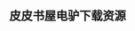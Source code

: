 ## 皮皮书屋电驴下载资源 

[ITIL V3 Foundation Complete Certification Kit – 2009 Edition.pdf]: (ed2k://|file|ITIL%20V3%20Foundation%20Complete%20Certification%20Kit%20%E2%80%93%202009%20Edition.pdf|3986685|8d81472f047eb82d43d6c4be884ec6e7|h=3lolmq4ykonr6jzeiq2udg6cwvi46ecz|/)

[MySQL 5权威指南(第三版).pdf]: (ed2k://|file|MySQL%205%E6%9D%83%E5%A8%81%E6%8C%87%E5%8D%97%28%E7%AC%AC%E4%B8%89%E7%89%88%29.pdf|11093838|92fbf9993c746c58bde2376f1d3f45a1|h=6sqj6swxvlxtpzj4nxu2b3fhrfxmg5sr|/)

[The Facebook Effect.pdf]: (ed2k://|file|The%20Facebook%20Effect.pdf|10671955|0d1bd8b7f7739311bb31c579c1190376|h=ygjzewrvdseadnhm434rkjxd3j6oxcsk|/)

[ACE Programmer’s Guide.chm]: (ed2k://|file|ACE%20Programmer%E2%80%99s%20Guide.chm|891170|53d4a0a8d4a0165ddd65c5ce14a5fccb|h=zmftqgxdgcynobzq6oqjms342kgz45ga|/)

[Computer Organization and Design, 5th Edition.pdf]: (ed2k://|file|Computer%20Organization%20and%20Design%2C%205th%20Edition.pdf|30635804|bbc3c8f93efa7fd563422b1db6d95351|h=hkndvkv3hujl5x4l23wlkofsxzjxlygm|/)

[《Electromagnetic Sounding of the Earth’s Interior》.pdf]: (ed2k://|file|%E3%80%8AElectromagnetic%20Sounding%20of%20the%20Earth%E2%80%99s%20Interior%E3%80%8B.pdf|13087542|0084cbe47e617cfc9df49000a342a382|h=a73x3bglp7q4dwudxgu6mn2os4qtobun|/)

[ITIL3 Continual Service Improvement.pdf]: (ed2k://|file|ITIL3%20Continual%20Service%20Improvement.pdf|4858368|49aec9976f7a64218933196006218f8e|h=mljdlbdock6wfbrjzp7fxzxxeean2b26|/)

[Packet Guide to Core Network Protocols.pdf]: (ed2k://|file|Packet%20Guide%20to%20Core%20Network%20Protocols.pdf|5569679|cb3de0fdb69fb4253c7738c8546c703f|h=yplbd356oaxp3s7r77gaz4jujdta24q4|/)

[Aspect-Oriented Software Development.chm]: (ed2k://|file|Aspect-Oriented%20Software%20Development.chm|19122665|15ede17ea4b4198fd32b30917250390c|h=mge5j3uzugqmoj2gr6oclmljoccxg5li|/)

[IBM InfoSphere Information Server V8R5 简介.pdf]: (ed2k://|file|IBM%20InfoSphere%20Information%20Server%20V8R5%20%E7%AE%80%E4%BB%8B.pdf|4802059|ea2af16a43621dff5853d6c7c7bae9e8|h=v5sgslyo524pnvzdfr2ufzuvifampvvz|/)

[Guidebook to R Graphics Using Microsoft Windows.pdf]: (ed2k://|file|Guidebook%20to%20R%20Graphics%20Using%20Microsoft%20Windows.pdf|5475137|1dd128b950c800d243e59377cd8c4607|h=hyue7koruca2a3ltzai5eqftg2kzacf7|/)

[Dependency Injection.pdf]: (ed2k://|file|Dependency%20Injection.pdf|3481237|cbb7c7e69fec88465d5d84da03db1dd1|h=bl7xdriwcpll3lcdqkon4squnov2oi5b|/)

[Web Sites Do-It-Yourself For Dummies, 2nd Edition.pdf]: (ed2k://|file|Web%20Sites%20Do-It-Yourself%20For%20Dummies%2C%202nd%20Edition.pdf|20277346|cabbfc2fd11150d1da8c0893aa69cfbc|h=yi4qql2on62dmk4rsgz23cptg3npkcfa|/)

[C# 3.0_ A Beginner’s Guide.pdf]: (ed2k://|file|C%23%203.0_%20A%20Beginner%E2%80%99s%20Guide.pdf|6586138|4586d0bced7357b94f8331e489848401|h=ahk27x3v6wauiytwqbrqound7kl2uwyp|/)

[LPIC-1_ Linux Professional Institute Certification Study Guide 2nd Edition.pdf]: (ed2k://|file|LPIC-1_%20Linux%20Professional%20Institute%20Certification%20Study%20Guide%202nd%20Edition.pdf|8505685|f66a76d4aa81ff2423a5cdfbecf082e9|h=gyt6r3phuqz3inunrsqcc3k73u5ohh7s|/)

[TCP_IP First-Step.chm]: (ed2k://|file|TCP_IP%20First-Step.chm|7670621|57c4e0feabaca4e4564c9817c2d28065|h=l7c5r3zspc6ze6pqe2vapzp4cmq7jlr2|/)

[The PHP Anthology_ 101 Essential Tips, Tricks & Hacks, 2nd Edition.pdf]: (ed2k://|file|The%20PHP%20Anthology_%20101%20Essential%20Tips%2C%20Tricks%20%26%20Hacks%2C%202nd%20Edition.pdf|5222895|690a32ee5836d6520e18b338fc86e14a|h=fc5r44o3egfka6ebqo7ln2ca2xem4hih|/)

[ACE自适配通信环境中文技术文档.chm]: (ed2k://|file|ACE%E8%87%AA%E9%80%82%E9%85%8D%E9%80%9A%E4%BF%A1%E7%8E%AF%E5%A2%83%E4%B8%AD%E6%96%87%E6%8A%80%E6%9C%AF%E6%96%87%E6%A1%A3.chm|5008429|baccd2835ad0d17b2d373ab1853a7c37|h=r63liqcm4c53bq5n4a56bareo3g3ddao|/)

[How to Think Like a Computer Scientist_ Learning with Python.pdf]: (ed2k://|file|How%20to%20Think%20Like%20a%20Computer%20Scientist_%20Learning%20with%20Python.pdf|1021972|f06abfce4c08b225c6069dc2626da728|h=mx3whahv4d2iaehocmjrr5eainyxarkg|/)

[别具光芒DIV+网页布局CSS与美化.pdf]: (ed2k://|file|%E5%88%AB%E5%85%B7%E5%85%89%E8%8A%92DIV%2B%E7%BD%91%E9%A1%B5%E5%B8%83%E5%B1%80CSS%E4%B8%8E%E7%BE%8E%E5%8C%96.pdf|43429414|09dc915beb61346faf20b45236804a45|h=4gu4zwlqbwndyhelsabq3zomgzjogjo2|/)

[eXtreme .NET.chm]: (ed2k://|file|eXtreme%20.NET.chm|3112728|ed5ceb05c497dc7ad2a3069bfa9ddc90|h=c6w2td6yrupahqzzpuwjajuqtjprk4jg|/)

[Game Testing All in One.chm]: (ed2k://|file|Game%20Testing%20All%20in%20One.chm|11205402|9d5edcdb6b42c3a39c4346a853152bfd|h=d7k7lmezmbcey6cgv5aul6j2zq2nf2el|/)

[Psych Yourself Rich.pdf]: (ed2k://|file|Psych%20Yourself%20Rich.pdf|2614502|66c8b8798137d36605cdb8221e406ac7|h=5r5yi22dmkau236plnk7w3wbdj2pkvw3|/)

[遗传算法–理论、应用与软件实现.pdf]: (ed2k://|file|%E9%81%97%E4%BC%A0%E7%AE%97%E6%B3%95%E2%80%93%E7%90%86%E8%AE%BA%E3%80%81%E5%BA%94%E7%94%A8%E4%B8%8E%E8%BD%AF%E4%BB%B6%E5%AE%9E%E7%8E%B0.pdf|12414655|d5e45473e930ad8e3f3cc88864f15bd3|h=p3gubkwbcosupjrsiu6ncver5pplcsfb|/)

[分布式嵌入式实时操作系统QNX.pdf]: (ed2k://|file|%E5%88%86%E5%B8%83%E5%BC%8F%E5%B5%8C%E5%85%A5%E5%BC%8F%E5%AE%9E%E6%97%B6%E6%93%8D%E4%BD%9C%E7%B3%BB%E7%BB%9FQNX.pdf|4675539|7b292fe7764d2946d9c584f106edeeeb|h=pixmtoa6zzadg537fnqirfp2dqaqldvh|/)

[Handbook of Modeling High-Frequency Data in Finance.pdf]: (ed2k://|file|Handbook%20of%20Modeling%20High-Frequency%20Data%20in%20Finance.pdf|5273098|f75aebbca0900407599dfb60706bafa9|h=hmd6l45wyadziadknlgrqlh3f2bxyw6w|/)

[Mastering Clojure Data Analysis.pdf]: (ed2k://|file|Mastering%20Clojure%20Data%20Analysis.pdf|4267456|93eaded811ff3adfe39c30c7de969de7|h=rktbuqa42ebvdmdgnrcixbug5kwhfi4h|/)

[Microsoft Exchange Server 2010 Administrator’s Pocket Consultant.pdf]: (ed2k://|file|Microsoft%20Exchange%20Server%202010%20Administrator%E2%80%99s%20Pocket%20Consultant.pdf|16364512|02e1b37135498a4d4062580cf13c1604|h=kqon4lakndx32unhc2ddxtmzqovy5oox|/)

[ASP.NET 3.5 Social Networking.pdf]: (ed2k://|file|ASP.NET%203.5%20Social%20Networking.pdf|30179871|e04193c01daaa577f061ea162802f326|h=purracqad3efmx6bua6dxvrhuu7pmiu4|/)

[Applied Architecture Patterns on the Microsoft Platform.pdf]: (ed2k://|file|Applied%20Architecture%20Patterns%20on%20the%20Microsoft%20Platform.pdf|25772214|e56c42be3afacba104f67edaa777c776|h=dhflw6o6tonpebjfmqr2x2bkrubosbuj|/)

[xUnit Test Patterns_ Refactoring Test Code.pdf]: (ed2k://|file|xUnit%20Test%20Patterns_%20Refactoring%20Test%20Code.pdf|5413360|97d6fd149cde95f4fec0cfc87b232826|h=dwizm3wkx7igyvp3gc73rvowx73myyh3|/)

[Domain-Specific Languages.pdf]: (ed2k://|file|Domain-Specific%20Languages.pdf|6037351|99e6eacdfda9b51cd40394c553ef8311|h=craab4ptlbzqsozupee6vxc4zwnxpgow|/)

[Pro Windows Phone App Development, 2nd Edition.pdf]: (ed2k://|file|Pro%20Windows%20Phone%20App%20Development%2C%202nd%20Edition.pdf|17619927|a48b276ce22d046ed0801124f3bf7a9c|h=cqfajph7xiuleqhaxmdhqfwwadorhyfp|/)

[Microsoft® Mobile Development Handbook.chm]: (ed2k://|file|Microsoft%C2%AE%20Mobile%20Development%20Handbook.chm|20387102|835d4a1e7426afc23dcba8e8a9dc22e2|h=xsoftnx6btmjdqxx7gkq6owe7larw56k|/)

[Silverlight 4 Unleashed.rar]: (ed2k://|file|Silverlight%204%20Unleashed.rar|25027467|4ae423831ac1bad1f3290244b9f8dd1c|h=ba3j4ad7p7q3xf43ugxbmbfxtjm7nxxe|/)

[VoIP Handbook_ Applications, Technologies, Reliability, and Security.pdf]: (ed2k://|file|VoIP%20Handbook_%20Applications%2C%20Technologies%2C%20Reliability%2C%20and%20Security.pdf|16028074|d639edcb23648c1073407daa12a7a7d3|h=c4xmgo7esnpjwd7ekum755et5ippp2xz|/)

[Google知道你多少秘密.pdf]: (ed2k://|file|Google%E7%9F%A5%E9%81%93%E4%BD%A0%E5%A4%9A%E5%B0%91%E7%A7%98%E5%AF%86.pdf|32128178|d055cfb3fbc666b709e9912f8b3b227c|h=mb75xnwo4cqxbbqf5dptl6dengxos6rh|/)

[Mastering Web Services Security.pdf]: (ed2k://|file|Mastering%20Web%20Services%20Security.pdf|3593945|205b702892f95cce05122fd1fce30f54|h=iazlcovoxf2ox5xvlkjhhsvmmb3i44p3|/)

[Responsive Web Design by Example.pdf]: (ed2k://|file|Responsive%20Web%20Design%20by%20Example.pdf|4572013|5dd380cc1baa390ad243f5371eabd687|h=6qx7mp24sf75nqjupi6v5nco6rgx2q3h|/)

[Android Security (epub格式).pdf]: (ed2k://|file|Android%20Security%20%28epub%E6%A0%BC%E5%BC%8F%29.pdf|15740024|47f0ba72f60abc811091de310ea4ae99|h=wmijtkb5vz473pk4jn7opoqdnkjocr2b|/)

[创业时，我们在知乎聊什么.pdf]: (ed2k://|file|%E5%88%9B%E4%B8%9A%E6%97%B6%EF%BC%8C%E6%88%91%E4%BB%AC%E5%9C%A8%E7%9F%A5%E4%B9%8E%E8%81%8A%E4%BB%80%E4%B9%88.pdf|4772515|0b814652b3e6ae62242340109d1b8d75|h=qxsmqfl5f2bl75qjqogmo6pp2bne27aq|/)

[高级TCP_IP编程.pdf]: (ed2k://|file|%E9%AB%98%E7%BA%A7TCP_IP%E7%BC%96%E7%A8%8B.pdf|7073717|27e523a06e1c4b34d30c3b8c4ec885c0|h=l5zlak57adqwy4wxpamro2mecbhed2zp|/)

[Design of Integrated Circuits for Optical Communications 2nd Edition.pdf]: (ed2k://|file|Design%20of%20Integrated%20Circuits%20for%20Optical%20Communications%202nd%20Edition.pdf|17653184|bc143220c21dd25f70e299678f7f1a22|h=tt4akp6rnpbijeabg35jua555rm2akds|/)

[postgresql server programming.pdf]: (ed2k://|file|postgresql%20server%20programming.pdf|1992671|d9f1b40cda8619939cb69a34888e2ae2|h=f5bcz4vacvwx2miyt7h7igedsea5twqn|/)

[Sams Teach Yourself SQL in 24 Hours (5th Edition).pdf]: (ed2k://|file|Sams%20Teach%20Yourself%20SQL%20in%2024%20Hours%20%285th%20Edition%29.pdf|4323312|1011f1ceca9e59884ba2f80d02ddf79d|h=4ieuvs6x5l5lcxwedz7wscruy6amiezp|/)

[Domain-Specific Languages (SBO PDF).pdf]: (ed2k://|file|Domain-Specific%20Languages%20%28SBO%20PDF%29.pdf|5795722|841384281b30e083a165729a7de7a768|h=uvdap26smfzjjylptjhrss3pkyo5fgao|/)

[iPhone Location Aware Apps by Example_ Beginners Guide.pdf]: (ed2k://|file|iPhone%20Location%20Aware%20Apps%20by%20Example_%20Beginners%20Guide.pdf|15234452|d3662659d9c2c130b5d0be19fda526f6|h=johnzkbq6jganfszkreuzugwlvtxnix6|/)

[Digital Watermarking and Steganography, 2nd Ed..pdf]: (ed2k://|file|Digital%20Watermarking%20and%20Steganography%2C%202nd%20Ed..pdf|10499788|ce54baea2288e2267ed3a5ad97db312d|h=kg3j7ff4yihtvvu3xsi5bscpdqvm6md5|/)

[Troubleshoot and Optimize Windows 8 Inside Out.pdf]: (ed2k://|file|Troubleshoot%20and%20Optimize%20Windows%208%20Inside%20Out.pdf|27364746|879ab794984410d084532c5dd71fc24a|h=s4rjlwh7imla7fvggvz3iyygkqehe2pj|/)

[GIMP for Absolute Beginners (EPUB).pdf]: (ed2k://|file|GIMP%20for%20Absolute%20Beginners%20%28EPUB%29.pdf|23872550|8ec557f7b2d8df12f2ef864b196e2358|h=zq46top33ajw3vfu2ym6rcj4elba2l6x|/)

[The Implementation of Functional Programming Languages.pdf]: (ed2k://|file|The%20Implementation%20of%20Functional%20Programming%20Languages.pdf|38105270|820521f730c3c52dd341291a368218fd|h=nehhlvoi4x65dpmjngvrmrx6v4k6nprg|/)

[Beginning SharePoint 2010_ Building Business Solutions with SharePoint.pdf]: (ed2k://|file|Beginning%20SharePoint%202010_%20Building%20Business%20Solutions%20with%20SharePoint.pdf|47230896|6817ba8c75ee1d6d235df96fbdabec05|h=r5umbaybzomb3jb433egup7xgijo6bxw|/)

[项目管理修炼之道.pdf]: (ed2k://|file|%E9%A1%B9%E7%9B%AE%E7%AE%A1%E7%90%86%E4%BF%AE%E7%82%BC%E4%B9%8B%E9%81%93.pdf|30530072|7c065f2531ebc05b07c0f77a30275282|h=5j67nglegikpvwfnt6ol6k7mkffafthn|/)

[The Book of F# (EPUB).pdf]: (ed2k://|file|The%20Book%20of%20F%23%20%28EPUB%29.pdf|1974333|f3dcb1537c5aa61913c4a80eb1230d70|h=wur43e2qgcjvsdt2fiuujzkpvghyseir|/)

[The R Book.pdf]: (ed2k://|file|The%20R%20Book.pdf|26559794|1440a83f5aaa9df497edc12332393439|h=3strjzuvlb6lxfcc7zi64do7impy3u6b|/)

[Real-Time Collision Detection.pdf]: (ed2k://|file|Real-Time%20Collision%20Detection.pdf|3142967|393cda001152c873abef11b35fd23426|h=npg5lzav5hotkq4r7q3yekbwdne6rk57|/)

[TCP_IP Protocol Suite, 4th Edition.pdf]: (ed2k://|file|TCP_IP%20Protocol%20Suite%2C%204th%20Edition.pdf|22803947|b5b71e220b316bd1b51042aff6d60ae7|h=g2mqigvwpocej7hrfbmmlkgdbsqylxy7|/)

[卓有成效的程序员(完整扫描版).pdf]: (ed2k://|file|%E5%8D%93%E6%9C%89%E6%88%90%E6%95%88%E7%9A%84%E7%A8%8B%E5%BA%8F%E5%91%98%28%E5%AE%8C%E6%95%B4%E6%89%AB%E6%8F%8F%E7%89%88%29.pdf|39933151|ee076121ad7c7a0db038976b92e99cf0|h=kikpp4v563absamgciibuqwhrb6cnrhp|/)

[写给大家看的设计书.pdf]: (ed2k://|file|%E5%86%99%E7%BB%99%E5%A4%A7%E5%AE%B6%E7%9C%8B%E7%9A%84%E8%AE%BE%E8%AE%A1%E4%B9%A6.pdf|25082943|afc4522bbb934b0852c711fb4656e9f3|h=c7qlwia53m4xydjslojzxvsjvwbyvifw|/)

[Adobe Photoshop CS4 for Photographers_ A Professional Image Editor’s Guide to the Creative use of Photoshop for the Macintosh and PC.pdf]: (ed2k://|file|Adobe%20Photoshop%20CS4%20for%20Photographers_%20A%20Professional%20Image%20Editor%E2%80%99s%20Guide%20to%20the%20Creative%20use%20of%20Photoshop%20for%20the%20Macintosh%20and%20PC.pdf|74350857|43348300f28c603db109c4ec9ceaa4c4|h=47zv2a7ofewvqxp2ydl6kx4xqagb236b|/)

[Stealing the Network_ How to Own a Shadow.pdf]: (ed2k://|file|Stealing%20the%20Network_%20How%20to%20Own%20a%20Shadow.pdf|9570109|5a08940f961674dceb5ae841ed4bd1d0|h=kjnozr62b4omasp7pbs5jzfo2ihj55au|/)

[Beginning HTML, XHTML, CSS, and JavaScript.pdf]: (ed2k://|file|Beginning%20HTML%2C%20XHTML%2C%20CSS%2C%20and%20JavaScript.pdf|10828537|ebb724d119fd64ffd3aee053e2064bf8|h=ngscsiovbkuego2lo6mabhiqzvaid44t|/)

[UI is Communication.pdf]: (ed2k://|file|UI%20is%20Communication.pdf|42523764|286b27c90de5ac74051bfc8fae87772f|h=7edmtk5g3w465w7jo7wxliy7syvoqzz7|/)

[Security Monitoring with Cisco Security MARS.pdf]: (ed2k://|file|Security%20Monitoring%20with%20Cisco%20Security%20MARS.pdf|19887257|a5320fa3ae048258f8f609c9d3ea65c1|h=3gb2pjsyjrlzw7ndd22ozluen7w2mnq4|/)

[高级编译器设计与实现.pdf]: (ed2k://|file|%E9%AB%98%E7%BA%A7%E7%BC%96%E8%AF%91%E5%99%A8%E8%AE%BE%E8%AE%A1%E4%B8%8E%E5%AE%9E%E7%8E%B0.pdf|27003732|da53bfa3cb629bcb880cfa12a6ab0b78|h=spva2tdgw2nirbejs4ojqv7hzpvgdpsi|/)

[Silverlight 2 Recipes_ A Problem-Solution Approach.pdf]: (ed2k://|file|Silverlight%202%20Recipes_%20A%20Problem-Solution%20Approach.pdf|8644792|34c6729db4d16209b7ecf28edd88dbdc|h=ahloiptjk32v3y2fnxasr2icuoto5kp6|/)

[Handbook of Human Centric Visualization.pdf]: (ed2k://|file|Handbook%20of%20Human%20Centric%20Visualization.pdf|13103919|b89559a728b8be4722213dcbbbb10ac9|h=2zarafvtiffrya2drijr3bmvw54da63j|/)

[Python Tutorial (Tutorialspoint.com).pdf]: (ed2k://|file|Python%20Tutorial%20%28Tutorialspoint.com%29.pdf|1033128|bb3bf48038e69574b2c17d06e8118ac0|h=lxnwaszzwnitwik4oy2onq6fgi5xsw6y|/)

[802.11n.pdf]: (ed2k://|file|802.11n.pdf|11935065|dfe67245133637daf3c22732b19b6aa3|h=whyuzz6fhqjg6mhycafayimli5prazpp|/)

[Microsoft SharePoint 2013_ Designing and Architecting Solutions.pdf]: (ed2k://|file|Microsoft%20SharePoint%202013_%20Designing%20and%20Architecting%20Solutions.pdf|28258176|42bfc8e9ebbfc43f1751d244b4601d67|h=nm6odc4enquxdmwpgqbw3bvr7fu7kfel|/)

[Blackjacking_ Security Threats to BlackBerry Devices, PDAs, and Cell Phones in the Enterprise.pdf]: (ed2k://|file|Blackjacking_%20Security%20Threats%20to%20BlackBerry%20Devices%2C%20PDAs%2C%20and%20Cell%20Phones%20in%20the%20Enterprise.pdf|10977260|a90275f76e143c1c7344713416de4a86|h=muq72vz4ldcxuvlatmjnqphklevbut73|/)

[Introduction to the Math of Neural Networks.pdf]: (ed2k://|file|Introduction%20to%20the%20Math%20of%20Neural%20Networks.pdf|1408138|9d3b4e111f68766da50ec8eacc40634d|h=tg36ahydzjsoy5zvmzxe7wcpgsrp67jq|/)

[MOS 2013 Study Guide for Microsoft Word.pdf]: (ed2k://|file|MOS%202013%20Study%20Guide%20for%20Microsoft%20Word.pdf|4006222|aefae8726c7a6647c2b233087763803f|h=7vob5da4uivwdmdf6oqafy53atpndx3p|/)

[YUI 3 Cookbook.pdf]: (ed2k://|file|YUI%203%20Cookbook.pdf|11097637|5acca8213b99d1f41a6463e86db638d8|h=n4umt4oemffsb435s2c6ptntba7l3z3v|/)

[Python for Software Design_ How to Think Like a Computer Scientist.pdf]: (ed2k://|file|Python%20for%20Software%20Design_%20How%20to%20Think%20Like%20a%20Computer%20Scientist.pdf|1570108|13d6093f289afce3fe3d2d129fc7e226|h=2fnocjc6ef53rhnfuufw77s3j2nr4qm7|/)

[iOS软件开发兵法：应用程序与游戏开发之道(样章).pdf]: (ed2k://|file|iOS%E8%BD%AF%E4%BB%B6%E5%BC%80%E5%8F%91%E5%85%B5%E6%B3%95%EF%BC%9A%E5%BA%94%E7%94%A8%E7%A8%8B%E5%BA%8F%E4%B8%8E%E6%B8%B8%E6%88%8F%E5%BC%80%E5%8F%91%E4%B9%8B%E9%81%93%28%E6%A0%B7%E7%AB%A0%29.pdf|3341676|945b1da79edfa8cb28721e08dbbe6613|h=a3jqh2qzx3gmgeylfmj2j3vib25t3h4j|/)

[JavaScript Cookbook.pdf]: (ed2k://|file|JavaScript%20Cookbook.pdf|9669201|d956e5808d1be29f5075814ab1a3ab77|h=akprw34kolos654omwkx63qfxzt5kvzf|/)

[Hadoop Cluster Deployment.pdf]: (ed2k://|file|Hadoop%20Cluster%20Deployment.pdf|1462310|f28f321f9090bf17f16a9da5e1c1badc|h=aidzebmuvgzoweqoy2jotx53inhfr24r|/)

[Don’t Spend A Dime_ The Path to Low-Cost Computing.pdf]: (ed2k://|file|Don%E2%80%99t%20Spend%20A%20Dime_%20The%20Path%20to%20Low-Cost%20Computing.pdf|6438647|d93deded702fa16f97c2c42c50408e40|h=ztsthafg35grefqusulie53pkyjg7ffd|/)

[Eric Meyer 谈CSS（卷1）.pdf]: (ed2k://|file|Eric%20Meyer%20%E8%B0%88CSS%EF%BC%88%E5%8D%B71%EF%BC%89.pdf|38821915|5da0904c60950c5e71790344ab7ef5b4|h=4u35mqroim3o6kvrdgveaotdxcawgizd|/)

